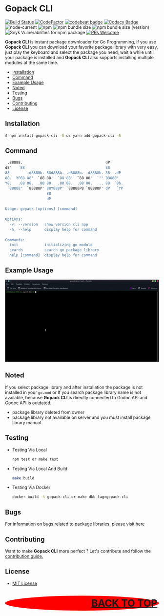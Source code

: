 # Gopack CLI

[![Build Status](https://travis-ci.com/restuwahyu13/gopack-cli.svg?branch=main)](https://travis-ci.com/restuwahyu13/gopack-cli) [![CodeFactor](https://www.codefactor.io/repository/github/restuwahyu13/gopack-cli/badge)](https://www.codefactor.io/repository/github/restuwahyu13/gopack-cli) [![codebeat badge](https://codebeat.co/badges/9eb004e2-7dc1-4ced-bfa3-4d5153851a25)](https://codebeat.co/projects/github-com-restuwahyu13-gopack-main) [![Codacy Badge](https://app.codacy.com/project/badge/Grade/5ceaa815dfcf4436a84490dfb7787c04)](https://www.codacy.com/gh/restuwahyu13/gopack-cli/dashboard?utm_source=github.com&amp;utm_medium=referral&amp;utm_content=restuwahyu13/gopack-cli&amp;utm_campaign=Badge_Grade) ![node-current](https://img.shields.io/node/v/gopack?style=flat-square) ![npm](https://img.shields.io/npm/dm/gopack) ![npm bundle size](https://img.shields.io/bundlephobia/min/gopack) ![npm bundle size (version)](https://img.shields.io/bundlephobia/minzip/gopack) ![Snyk Vulnerabilities for npm package](https://img.shields.io/snyk/vulnerabilities/npm/gopack?style=flat-square) [![PRs Welcome](https://img.shields.io/badge/PRs-welcome-brightgreen.svg?style=flat-square)](https://github.com/restuwahyu13/gopack/blob/main/CONTRIBUTING.md)

**Gopack CLI** is instant package downloader for Go Programming, if you use **Gopack CLI** you can download your favorite package library with very easy, just play the keyboard and select the package you need, wait a while until your package is installed and **Gopack CLI** also supports installing multiple modules at the same time.

- [Installation](#installation)
- [Command](#command)
- [Example Usage](#example-usage)
- [Noted](#noted)
- [Testing](#testing)
- [Bugs](#bugs)
- [Contributing](#contributing)
- [License](#license)

## Installation

```bash
$ npm install gopack-cli -S or yarn add gopack-cli -S
```

## Command
```sh
 .88888.                                      dP       
d8'   `88                                     88       
88        .d8888b. 88d888b. .d8888b. .d8888b. 88  .dP  
88   YP88 88'  `88 88'  `88 88'  `88 88'  `"" 88888"   
Y8.   .88 88.  .88 88.  .88 88.  .88 88.  ... 88  `8b. 
 `88888'  `88888P' 88Y888P' `88888P8 `88888P' dP   `YP 
                   88                                  
                   dP                                   

Usage: gopack [options] [command]

Options:
  -v, --version   show version cli app
  -h, --help      display help for command

Commands:
  init            initializing go module
  search          search go package library
  help [command]  display help for command
```

## Example Usage

<img src="images/example.gif" alt="example-giff"/>

## Noted

If you select package library and after installation the package is not installed in your `go.mod` or If you search package library name is not available, because **Gopack CLI** is directly connected to Godoc API and Godoc API is outdated.

- package library deleted from owner
- package library not available on server and you must install package library manual

## Testing

- Testing Via Local

  ```sh
  npm test or make test
  ```

- Testing Via Local And Build

  ```sh
  make build
  ```

- Testing Via Docker

  ```sh
  docker build -t gopack-cli or make dkb tag=gopack-cli
  ```

## Bugs

For information on bugs related to package libraries, please visit [here](https://github.com/restuwahyu13/gopack-cli/issues)

## Contributing

Want to make **Gopack CLI** more perfect ? Let's contribute and follow the [contribution guide.](https://github.com/restuwahyu13/gopack-cli/blob/main/CONTRIBUTING.md)

## License

- [MIT License](https://github.com/restuwahyu13/gopack-cli/blob/main/LICENSE.md)

<p align="right" style="padding: 5px; border-radius: 100%; background-color: red; font-size: 2rem;">
  <b><a href="#gopack-cli">BACK TO TOP</a></b>
</p>
